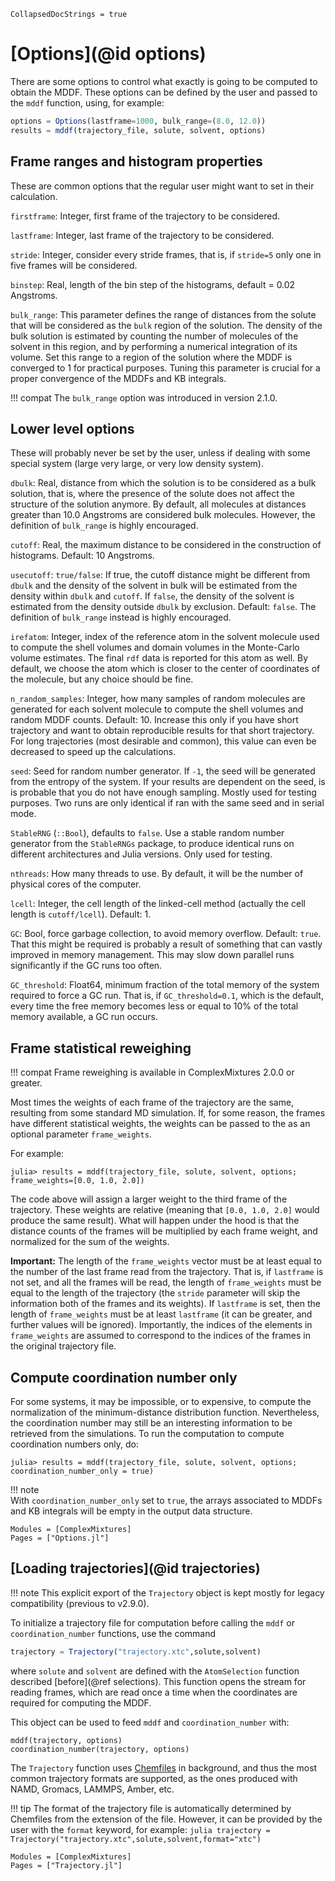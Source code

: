 ```@meta
CollapsedDocStrings = true
```

# [Options](@id options)

There are some options to control what exactly is going to be computed
to obtain the MDDF. These options can be defined by the user and passed to the
`mddf` function, using, for example: 

```julia
options = Options(lastframe=1000, bulk_range=(8.0, 12.0))
results = mddf(trajectory_file, solute, solvent, options)
```

## Frame ranges and histogram properties

These are common options that the regular user might want to set 
in their calculation.

`firstframe`: Integer, first frame of the trajectory to be considered.

`lastframe`: Integer, last frame of the trajectory to be considered.

`stride`: Integer, consider every stride frames, that is, if `stride=5`
only one in five frames will be considered.

`binstep`: Real, length of the bin step of the histograms, default =
0.02 Angstroms.

`bulk_range`: This parameter defines the range of distances from the 
solute that will be considered as the `bulk` region of the solution.
The density of the bulk solution is estimated by counting the number
of molecules of the solvent in this region, and by performing a 
numerical integration of its volume. Set this range to a region of the
solution where the MDDF is converged to 1 for practical purposes. Tuning
this parameter is crucial for a proper convergence of the MDDFs and
KB integrals. 

!!! compat
    The `bulk_range` option was introduced in version 2.1.0.

## Lower level options

These will probably never be set by the user, unless if dealing with 
some special system (large very large, or very low density system).

`dbulk`: Real, distance from which the solution is to be considered as a
bulk solution, that is, where the presence of the solute does not affect
the structure of the solution anymore. By default, all molecules at
distances greater than 10.0 Angstroms are considered bulk molecules. 
However, the definition of `bulk_range` is highly encouraged. 

`cutoff`: Real, the maximum distance to be considered in the
construction of histograms. Default: 10 Angstroms.

`usecutoff`: `true/false`: If true, the cutoff distance might be
different from `dbulk` and the density of the solvent in bulk will be
estimated from the density within `dbulk` and `cutoff`. If `false`, the
density of the solvent is estimated from the density outside `dbulk` by
exclusion. Default: `false`. The definition of `bulk_range` instead
is highly encouraged. 

`irefatom`: Integer, index of the reference atom in the solvent molecule
used to compute the shell volumes and domain volumes in the Monte-Carlo
volume estimates. The final `rdf` data is reported for this atom as
well. By default, we choose the atom which is closer to the center of
coordinates of the molecule, but any choice should be fine. 

`n_random_samples`: Integer, how many samples of random molecules are
generated for each solvent molecule to compute the shell volumes and
random MDDF counts. Default: 10. Increase this only if you have short
trajectory and want to obtain reproducible results for that short
trajectory. For long trajectories (most desirable and common), this
value can even be decreased to speed up the calculations. 

`seed`: Seed for random number generator. If `-1`, the seed will be
generated from the entropy of the system. If your results are dependent
on the seed, is is probable that you do not have enough sampling. Mostly
used for testing purposes. Two runs are only identical if ran with
the same seed and in serial mode.   

`StableRNG` (`::Bool`), defaults to `false`. Use a stable random number
generator from the `StableRNGs` package, to produce identical runs on
different architectures and Julia versions. Only used for testing. 

`nthreads`: How many threads to use. By default, it will be the number
of physical cores of the computer.
 
`lcell`: Integer, the cell length of the linked-cell method (actually
the cell length is `cutoff/lcell`). Default: 1.  

`GC`: Bool, force garbage collection, to avoid memory
overflow. Default: `true`. That this might be required is probably a result of
something that can vastly improved in memory management. This may slow down
parallel runs significantly if the GC runs too often.

`GC_threshold`: Float64, minimum fraction of the total memory of the
system required to force a GC run. That is, if `GC_threshold=0.1`, which
is the default, every time the free memory becomes less or equal to 10%
of the total memory available, a GC run occurs.  

## Frame statistical reweighing  

!!! compat
    Frame reweighing is available in ComplexMixtures 2.0.0 or greater.

Most times the weights of each frame of the trajectory are the same, resulting
from some standard MD simulation. If, for some reason, the frames have 
different statistical weights, the weights can be passed to the as an 
optional parameter `frame_weights`.

For example:
```julia-repl
julia> results = mddf(trajectory_file, solute, solvent, options; frame_weights=[0.0, 1.0, 2.0])
```
The code above will assign a larger weight to the third frame of the trajectory.
These weights are relative (meaning that `[0.0, 1.0, 2.0]` would produce 
the same result). What will happen under the hood is that the distance counts
of the frames will be multiplied by each frame weight, and normalized for the
sum of the weights.

**Important:** The length of the `frame_weights` vector must be at least equal
to the number of the last frame read from the trajectory. That is, if `lastframe` 
is not set, and all the frames will be read, the length of `frame_weights` must
be equal to the length of the trajectory (the `stride` parameter will skip the
information both of the frames and its weights). If `lastframe` is set, then
the length of `frame_weights` must be at least `lastframe` (it can be greater,
and further values will be ignored). Importantly, the indices of the elements
in `frame_weights` are assumed to correspond to the indices of the frames
in the original trajectory file.

## Compute coordination number only

For some systems, it may be impossible, or to expensive, to compute the normalization
of the minimum-distance distribution function. Nevertheless, the coordination
number may still be an interesting information to be retrieved from the 
simulations. To run the computation to compute coordination numbers only, do:

```julia-repl
julia> results = mddf(trajectory_file, solute, solvent, options; coordination_number_only = true)
```

!!! note    
    With `coordination_number_only` set to `true`, the arrays associated to
    MDDFs and KB integrals will be empty in the output data structure. 

```@autodocs
Modules = [ComplexMixtures]
Pages = ["Options.jl"]
```

## [Loading trajectories](@id trajectories)

!!! note 
    This explicit export of the `Trajectory` object is kept mostly
    for legacy compatibility (previous to v2.9.0).

To initialize a trajectory file for computation before calling the
`mddf` or `coordination_number` functions, use the command
```julia
trajectory = Trajectory("trajectory.xtc",solute,solvent)
```
where `solute` and `solvent` are defined with the `AtomSelection` function 
described [before](@ref selections). This function opens the stream for
reading frames, which are read once a time when the coordinates are
required for computing the MDDF.

This object can be used to feed `mddf` and `coordination_number` with:
```
mddf(trajectory, options)
coordination_number(trajectory, options)
```

The `Trajectory` function uses
[Chemfiles](http://chemfiles.org/Chemfiles.jl/latest/) in background,
and thus the most common trajectory formats are supported, as the ones
produced with NAMD, Gromacs, LAMMPS, Amber, etc.  

!!! tip
    The format of the trajectory file is automatically determined by
    Chemfiles from the extension of the file. However, it can be
    provided by the user with the `format` keyword, for example:
    ```julia
    trajectory = Trajectory("trajectory.xtc",solute,solvent,format="xtc")
    ```

```@autodocs
Modules = [ComplexMixtures]
Pages = ["Trajectory.jl"]
```



